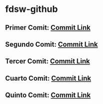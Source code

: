 # fdsw-github

## Primer Comit: [Commit Link](https://github.com/Matistr/fdsw-github/commit/475f16b2c27ce122d89c05ed659941b8cea3be82)

## Segundo Comit: [Commit Link](https://github.com/Matistr/fdsw-github/commit/9869881b97a9c617b87128a1a5b03bb62e9ab198)

## Tercer Comit: [Commit Link](https://github.com/Matistr/fdsw-github/commit/e50e57c539848254c5611352f5f4fcd38978fa74)

## Cuarto Comit: [Commit Link](https://github.com/Matistr/fdsw-github/commit/7f5946cd3861be8fb1797d2e757d7b00d99be06e)

## Quinto Comit: [Commit Link](https://github.com/Matistr/fdsw-github/commit/8558d991a5ae5e31859596e452772134a08af5fc)